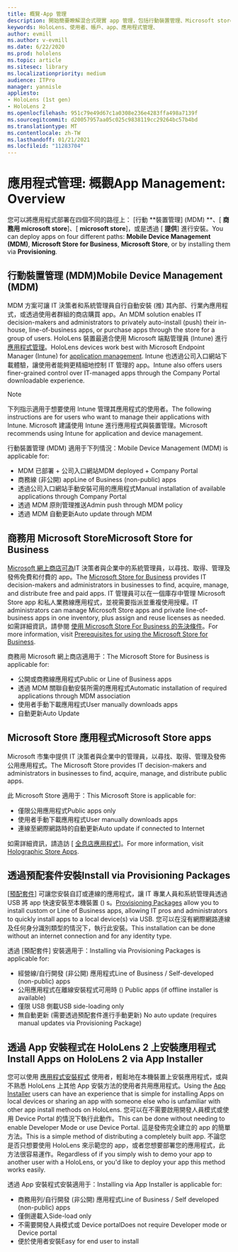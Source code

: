 ```yaml
---
title: 概覽-App 管理
description: 開始簡要瞭解混合式現實 app 管理，包括行動裝置管理、Microsoft store for business，以及置備套件。
keywords: HoloLens、使用者、帳戶、app、應用程式管理、
author: evmill
ms.author: v-evmill
ms.date: 6/22/2020
ms.prod: hololens
ms.topic: article
ms.sitesec: library
ms.localizationpriority: medium
audience: ITPro
manager: yannisle
appliesto:
- HoloLens (1st gen)
- HoloLens 2
ms.openlocfilehash: 951c79e49d67c1a0308e236e4283ffa498a7139f
ms.sourcegitcommit: d20057957aa05c025c9838119cc29264bc57b4bd
ms.translationtype: MT
ms.contentlocale: zh-TW
ms.lasthandoff: 01/21/2021
ms.locfileid: "11283704"
---
```

# <span data-ttu-id="292f7-104">應用程式管理: 概觀</span><span class="sxs-lookup"><span data-stu-id="292f7-104">App Management: Overview</span></span>

<span data-ttu-id="292f7-105">您可以將應用程式部署在四個不同的路徑上： [行動 \*\*裝置管理] (MDM) \*\*、[ **商務用 microsoft store**]、[ **microsoft store**]，或是透過 [ **提供**] 進行安裝。</span><span class="sxs-lookup"><span data-stu-id="292f7-105">You can deploy apps on four different paths: **Mobile Device Management (MDM)**, **Microsoft Store for Business**, **Microsoft Store**, or by installing them via **Provisioning**.</span></span>

## <span data-ttu-id="292f7-106">行動裝置管理 (MDM)</span><span class="sxs-lookup"><span data-stu-id="292f7-106">Mobile Device Management (MDM)</span></span>

<span data-ttu-id="292f7-107">MDM 方案可讓 IT 決策者和系統管理員自行自動安裝 (推) 其內部、行業內應用程式，或透過使用者群組的商店購買 app。</span><span class="sxs-lookup"><span data-stu-id="292f7-107">An MDM solution enables IT decision-makers and administrators to privately auto-install (push) their in-house, line-of-business apps, or purchase apps through the store for a group of users.</span></span> <span data-ttu-id="292f7-108">HoloLens 裝置最適合使用 Microsoft 端點管理員 (Intune) 進行 [應用程式管理](app-deploy-intune.md)。</span><span class="sxs-lookup"><span data-stu-id="292f7-108">HoloLens devices work best with Microsoft Endpoint Manager (Intune) for [application management](app-deploy-intune.md).</span></span> <span data-ttu-id="292f7-109">Intune 也透過公司入口網站下載體驗，讓使用者能夠更精細地控制 IT 管理的 app。</span><span class="sxs-lookup"><span data-stu-id="292f7-109">Intune also offers users finer-grained control over IT-managed apps through the Company Portal downloadable experience.</span></span>

> [!NOTE]
> <span data-ttu-id="292f7-110">下列指示適用于想要使用 Intune 管理其應用程式的使用者。</span><span class="sxs-lookup"><span data-stu-id="292f7-110">The following instructions are for users who want to manage their applications with Intune.</span></span> <span data-ttu-id="292f7-111">Microsoft 建議使用 Intune 進行應用程式與裝置管理。</span><span class="sxs-lookup"><span data-stu-id="292f7-111">Microsoft recommends using Intune for application and device management.</span></span>

<span data-ttu-id="292f7-112">行動裝置管理 (MDM) 適用于下列情況：</span><span class="sxs-lookup"><span data-stu-id="292f7-112">Mobile Device Management (MDM) is applicable for:</span></span>

* <span data-ttu-id="292f7-113">MDM 已部署 + 公司入口網站</span><span class="sxs-lookup"><span data-stu-id="292f7-113">MDM deployed + Company Portal</span></span>
* <span data-ttu-id="292f7-114">商務線 (非公開) app</span><span class="sxs-lookup"><span data-stu-id="292f7-114">Line of Business (non-public) apps</span></span>
* <span data-ttu-id="292f7-115">透過公司入口網站手動安裝可用的應用程式</span><span class="sxs-lookup"><span data-stu-id="292f7-115">Manual installation of available applications through Company Portal</span></span>
* <span data-ttu-id="292f7-116">透過 MDM 原則管理推送</span><span class="sxs-lookup"><span data-stu-id="292f7-116">Admin push through MDM policy</span></span>
* <span data-ttu-id="292f7-117">透過 MDM 自動更新</span><span class="sxs-lookup"><span data-stu-id="292f7-117">Auto update through MDM</span></span>

## <span data-ttu-id="292f7-118">商務用 Microsoft Store</span><span class="sxs-lookup"><span data-stu-id="292f7-118">Microsoft Store for Business</span></span>

<span data-ttu-id="292f7-119">[Microsoft 網上商店可為](app-deploy-store-business.md)IT 決策者與企業中的系統管理員，以尋找、取得、管理及發佈免費和付費的 app。</span><span class="sxs-lookup"><span data-stu-id="292f7-119">The [Microsoft Store for Business](app-deploy-store-business.md) provides IT decision-makers and administrators in businesses to find, acquire, manage, and distribute free and paid apps.</span></span> <span data-ttu-id="292f7-120">IT 管理員可以在一個庫存中管理 Microsoft Store app 和私人業務線應用程式，並視需要指派並重複使用授權。</span><span class="sxs-lookup"><span data-stu-id="292f7-120">IT administrators can manage Microsoft Store apps and private line-of-business apps in one inventory, plus assign and reuse licenses as needed.</span></span> <span data-ttu-id="292f7-121">如需詳細資訊，請參閱 [使用 Microsoft Store For Business 的先決條件](https://docs.microsoft.com/microsoft-store/prerequisites-microsoft-store-for-business)。</span><span class="sxs-lookup"><span data-stu-id="292f7-121">For more information, visit [Prerequisites for using the Microsoft Store for Business](https://docs.microsoft.com/microsoft-store/prerequisites-microsoft-store-for-business).</span></span>

<span data-ttu-id="292f7-122">商務用 Microsoft 網上商店適用于：</span><span class="sxs-lookup"><span data-stu-id="292f7-122">The Microsoft Store for Business is applicable for:</span></span>

* <span data-ttu-id="292f7-123">公開或商務線應用程式</span><span class="sxs-lookup"><span data-stu-id="292f7-123">Public or Line of Business apps</span></span>
* <span data-ttu-id="292f7-124">透過 MDM 關聯自動安裝所需的應用程式</span><span class="sxs-lookup"><span data-stu-id="292f7-124">Automatic installation of required applications through MDM association</span></span>
* <span data-ttu-id="292f7-125">使用者手動下載應用程式</span><span class="sxs-lookup"><span data-stu-id="292f7-125">User manually downloads apps</span></span>
* <span data-ttu-id="292f7-126">自動更新</span><span class="sxs-lookup"><span data-stu-id="292f7-126">Auto Update</span></span>

## <span data-ttu-id="292f7-127">Microsoft Store 應用程式</span><span class="sxs-lookup"><span data-stu-id="292f7-127">Microsoft Store apps</span></span>

<span data-ttu-id="292f7-128">Microsoft 市集中提供 IT 決策者與企業中的管理員，以尋找、取得、管理及發佈公用應用程式。</span><span class="sxs-lookup"><span data-stu-id="292f7-128">The Microsoft Store provides IT decision-makers and administrators in businesses to find, acquire, manage, and distribute public apps.</span></span>

<span data-ttu-id="292f7-129">此 Microsoft Store 適用于：</span><span class="sxs-lookup"><span data-stu-id="292f7-129">This Microsoft Store is applicable for:</span></span>

* <span data-ttu-id="292f7-130">僅限公用應用程式</span><span class="sxs-lookup"><span data-stu-id="292f7-130">Public apps only</span></span>
* <span data-ttu-id="292f7-131">使用者手動下載應用程式</span><span class="sxs-lookup"><span data-stu-id="292f7-131">User manually downloads apps</span></span>
* <span data-ttu-id="292f7-132">連線至網際網路時的自動更新</span><span class="sxs-lookup"><span data-stu-id="292f7-132">Auto update if connected to Internet</span></span>

<span data-ttu-id="292f7-133">如需詳細資訊，請造訪 [ [全息店應用程式](https://docs.microsoft.com/hololens/holographic-store-apps)]。</span><span class="sxs-lookup"><span data-stu-id="292f7-133">For more information, visit [Holographic Store Apps](https://docs.microsoft.com/hololens/holographic-store-apps).</span></span>

## <span data-ttu-id="292f7-134">透過預配套件安裝</span><span class="sxs-lookup"><span data-stu-id="292f7-134">Install via Provisioning Packages</span></span>

<span data-ttu-id="292f7-135">[[預配套件](app-deploy-provisioning-package.md)] 可讓您安裝自訂或連線的應用程式，讓 IT 專業人員和系統管理員透過 USB 將 app 快速安裝至本機裝置 () s。</span><span class="sxs-lookup"><span data-stu-id="292f7-135">[Provisioning Packages](app-deploy-provisioning-package.md) allow you to install custom or Line of Business apps, allowing IT pros and administrators to quickly install apps to a local device(s) via USB.</span></span> <span data-ttu-id="292f7-136">您可以在沒有網際網路連線及任何身分識別類型的情況下，執行此安裝。</span><span class="sxs-lookup"><span data-stu-id="292f7-136">This installation can be done without an internet connection and for any identity type.</span></span>

<span data-ttu-id="292f7-137">透過 [預配套件] 安裝適用于：</span><span class="sxs-lookup"><span data-stu-id="292f7-137">Installing via Provisioning Packages is applicable for:</span></span>

* <span data-ttu-id="292f7-138">經營線/自行開發 (非公開) 應用程式</span><span class="sxs-lookup"><span data-stu-id="292f7-138">Line of Business / Self-developed (non-public) apps</span></span>
* <span data-ttu-id="292f7-139">公用應用程式在離線安裝程式可用時 () </span><span class="sxs-lookup"><span data-stu-id="292f7-139">Public apps (if offline installer is available)</span></span>
* <span data-ttu-id="292f7-140">僅限 USB 側載</span><span class="sxs-lookup"><span data-stu-id="292f7-140">USB side-loading only</span></span>
* <span data-ttu-id="292f7-141">無自動更新 (需要透過預配套件進行手動更新) </span><span class="sxs-lookup"><span data-stu-id="292f7-141">No auto update (requires manual updates via Provisioning Package)</span></span>

## <span data-ttu-id="292f7-142">透過 App 安裝程式在 HoloLens 2 上安裝應用程式</span><span class="sxs-lookup"><span data-stu-id="292f7-142">Install Apps on HoloLens 2 via App Installer</span></span>

<span data-ttu-id="292f7-143">您可以使用 [應用程式安裝程式](app-deploy-app-installer.md) 使用者，輕鬆地在本機裝置上安裝應用程式，或與不熟悉 HoloLens 上其他 App 安裝方法的使用者共用應用程式。</span><span class="sxs-lookup"><span data-stu-id="292f7-143">Using the [App Installer](app-deploy-app-installer.md) users can have an experience that is simple for installing Apps on local devices or sharing an app with someone else who is unfamiliar with other app install methods on HoloLens.</span></span> <span data-ttu-id="292f7-144">您可以在不需要啟用開發人員模式或使用 Device Portal 的情況下執行此動作。</span><span class="sxs-lookup"><span data-stu-id="292f7-144">This can be done without needing to enable Developer Mode or use Device Portal.</span></span> <span data-ttu-id="292f7-145">這是發佈完全建立的 app 的簡單方法。</span><span class="sxs-lookup"><span data-stu-id="292f7-145">This is a simple method of distributing a completely built app.</span></span> <span data-ttu-id="292f7-146">不論您是否只想要使用 HoloLens 來示範您的 app，或者您想要部署您的應用程式，此方法很容易運作。</span><span class="sxs-lookup"><span data-stu-id="292f7-146">Regardless of if you simply wish to demo your app to another user with a HoloLens, or you'd like to deploy your app this method works easily.</span></span>

<span data-ttu-id="292f7-147">透過 App 安裝程式安裝適用于：</span><span class="sxs-lookup"><span data-stu-id="292f7-147">Installing via App Installer is applicable for:</span></span>

* <span data-ttu-id="292f7-148">商務用列/自行開發 (非公開) 應用程式</span><span class="sxs-lookup"><span data-stu-id="292f7-148">Line of Business / Self developed (non-public) apps</span></span>
* <span data-ttu-id="292f7-149">僅側邊載入</span><span class="sxs-lookup"><span data-stu-id="292f7-149">Side-load only</span></span>
* <span data-ttu-id="292f7-150">不需要開發人員模式或 Device portal</span><span class="sxs-lookup"><span data-stu-id="292f7-150">Does not require Developer mode or Device portal</span></span>
* <span data-ttu-id="292f7-151">便於使用者安裝</span><span class="sxs-lookup"><span data-stu-id="292f7-151">Easy for end user to install</span></span>
